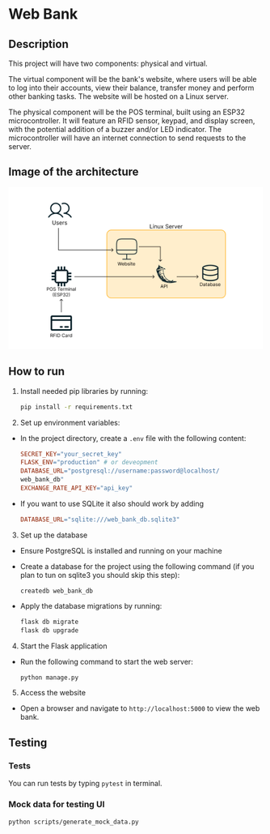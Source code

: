 # Web Bank

## Description

This project will have two components: physical and virtual.

The virtual component will be the bank's website, where users will be able to log into their accounts, view their balance, transfer money and perform other banking tasks. The website will be hosted on a Linux server.

The physical component will be the POS terminal, built using an ESP32 microcontroller. It will feature an RFID sensor, keypad, and display screen, with the potential addition of a buzzer and/or LED indicator. The microcontroller will have an internet connection to send requests to the server.

## Image of the architecture

<div align="center">
    <img src="images/Architecture.png">
</div>

## How to run

1. Install needed pip libraries by running:

    ```bash
    pip install -r requirements.txt
    ```

2. Set up environment variables:

- In the project directory, create a `.env` file with the following content:

    ```makefile
    SECRET_KEY="your_secret_key"
    FLASK_ENV="production" # or deveopment
    DATABASE_URL="postgresql://username:password@localhost/
    web_bank_db"
    EXCHANGE_RATE_API_KEY="api_key"

    ```

- If you want to use SQLite it also should work by adding

    ```makefile
    DATABASE_URL="sqlite:///web_bank_db.sqlite3"
    ```

3. Set up the database

- Ensure PostgreSQL is installed and running on your machine
- Create a database for the project using the following command (if you plan to tun on sqlite3 you should skip this step):

    ```
    createdb web_bank_db
    ```

- Apply the database migrations by running:
    ```bash
    flask db migrate
    flask db upgrade
    ```

4. Start the Flask application

- Run the following command to start the web server:

    ```bash
    python manage.py
    ```

5. Access the website

- Open a browser and navigate to `http://localhost:5000` to view the web bank.

## Testing

### Tests
You can run tests by typing `pytest` in terminal.

### Mock data for testing UI
```bash
python scripts/generate_mock_data.py
```